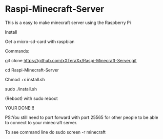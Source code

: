 # Raspi-Minecraft-Server
This is a easy to make minecraft server using the Raspberry Pi

Install

Get a micro-sd-card with raspbian

Commands:

git clone https://github.com/xXTeraXx/Raspi-Minecraft-Server.git

cd Raspi-Minecraft-Server

Chmod +x install.sh

sudo ./install.sh


(Reboot) with sudo reboot

YOUR DONE!!!

PS:You still need to port forward with port 25565 for other people to be able to connect to your minecraft server.


To see command line do sudo screen -r minecraft






